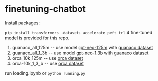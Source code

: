 # finetuning-chatbot

Install packages:

```pip install transformers .datasets accelerate peft trl```
4 fine-tuned model is provided for this repo.
1. guanaco_all_125m -- use model [gpt-neo-125m](https://huggingface.co/EleutherAI/gpt-neo-125m) with [guanaco dataset](https://huggingface.co/datasets/timdettmers/openassistant-guanaco)
2. guanaco_all_1_3b -- use model [gpt-neo-1.3b](https://huggingface.co/EleutherAI/gpt-neo-1.3B) with [guanaco dataset](https://huggingface.co/datasets/timdettmers/openassistant-guanaco)
3. orca_10k_125m -- use [orca dataset](https://huggingface.co/datasets/Open-Orca/OpenOrca)
4. orca-10k_1_3_b -- use [orca dataset](https://huggingface.co/datasets/Open-Orca/OpenOrca)



run loading.ipynb or
```python running.py``` 
